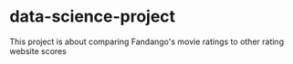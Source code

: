 # data-science-project
This project is about comparing Fandango's movie ratings to other rating website scores
